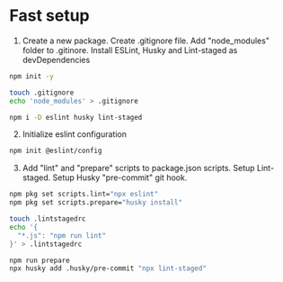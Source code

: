 # Fast setup

1. Create a new package. Create .gitignore file. Add "node_modules" folder to .gitinore. Install ESLint, Husky and Lint-staged as devDependencies

```Bash
npm init -y

touch .gitignore
echo 'node_modules' > .gitignore

npm i -D eslint husky lint-staged
```

2. Initialize eslint configuration

```Bash
npm init @eslint/config
```

3. Add "lint" and "prepare" scripts to package.json scripts. Setup Lint-staged. Setup Husky "pre-commit" git hook.

```Bash
npm pkg set scripts.lint="npx eslint"
npm pkg set scripts.prepare="husky install"

touch .lintstagedrc
echo '{
  "*.js": "npm run lint"
}' > .lintstagedrc

npm run prepare
npx husky add .husky/pre-commit "npx lint-staged"
```